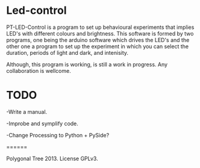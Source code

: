 Led-control
===========

PT-LED-Control is a program to set up behavioural experiments that implies LED's with different colours and brightness.
This software is formed by two programs, one being the arduino software which drives the LED's and the other one 
a program to set up the experiment in which you can select the duration, periods of light and dark, and intenisity.

Although, this program is working, is still a work in progress. 
Any collaboration is wellcome.


TODO
====

-Write a manual.

-Improbe and symplify code.

-Change Processing to Python + PySide?

======

Polygonal Tree 2013. License GPLv3.
